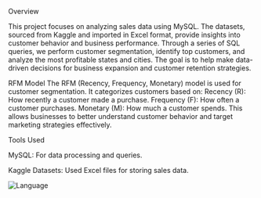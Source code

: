 Overview

This project focuses on analyzing sales data using MySQL. The datasets, sourced from Kaggle and imported in Excel format, provide insights into customer behavior and business performance. 
Through a series of SQL queries, we perform customer segmentation, identify top customers, and analyze the most profitable states and cities. The goal is to help make data-driven decisions for business expansion and customer retention strategies.

RFM Model
The RFM (Recency, Frequency, Monetary) model is used for customer segmentation. It categorizes customers based on:
Recency (R): How recently a customer made a purchase.
Frequency (F): How often a customer purchases.
Monetary (M): How much a customer spends.
This allows businesses to better understand customer behavior and target marketing strategies effectively.

Tools Used

MySQL: For data processing and queries.

Kaggle Datasets: Used Excel files for storing sales data.

![Language](https://img.shields.io/badge/language-SQL-blue)
